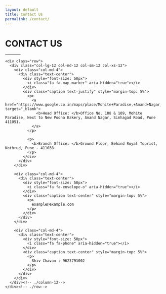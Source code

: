 ```yaml
---
layout: default
title: Contact Us
permalink: /contact/
---
```


<div class="section">
  <div class="container">
    <div class="row" style="margin-bottom: 2%">
      <div class="col-lg-12 col-md-12 col-sm-12 col-xs-12 text-center">
        <h1>CONTACT US</h1>
        <hr style="max-width:50px;">
      </div>
    </div>

    <div class="row">
      <div class="col-lg-12 col-md-12 col-sm-12 col-xs-12">
        <div class="col-md-4">
          <div class="text-center">
            <div style="font-size: 50px">
              <i class="fa fa-map-marker" aria-hidden="true"></i>
            </div>
            <div class="caption text-justify" style="margin-top: 5%">
              <p>
                <a href="https://www.google.co.in/maps/place/Mohite+Paradise,+Anand+Nagar,+Pune,+Maharashtra+411051/@18.4767854,73.8228405,19.14z/data=!4m5!3m4!1s0x3bc2955eea7831ab:0x1f21773e02c7076f!8m2!3d18.4767062!4d73.8227457" target="_blank">
                  <b>Head Office: </b>Office No. 108 & 109, Mohite Paradise, Next to New Poona Bakery, Anand Nagar, Sinhagad Road, Pune 411051.
                </a>
              </p>

              <p>
                <b>Branch Office: </b>Ground Floor, Behind Royal Tourist, Kothrud, Pune - 411038.
              </p>
            </div>
          </div>
        </div>

        <div class="col-md-4">
          <div class="text-center">
            <div style="font-size: 50px">
              <i class="fa fa-envelope-o" aria-hidden="true"></i>
            </div>
            <div class="caption text-center" style="margin-top: 5%">
              <p>
                example@example.com
              </p>
            </div>
          </div>
        </div>

        <div class="col-md-4">
          <div class="text-center">
            <div style="font-size: 50px">
              <i class="fa fa-phone" aria-hidden="true"></i>
            </div>
            <div class="caption text-center" style="margin-top: 5%">
              <p>
                Shiv Chavan : 9623791002
              </p>
            </div>
          </div>
        </div>
      </div><!-- ./column-12-->
    </div><!-- ./row-->
  </div><!-- ./container-->
</div><!-- ./section-->
